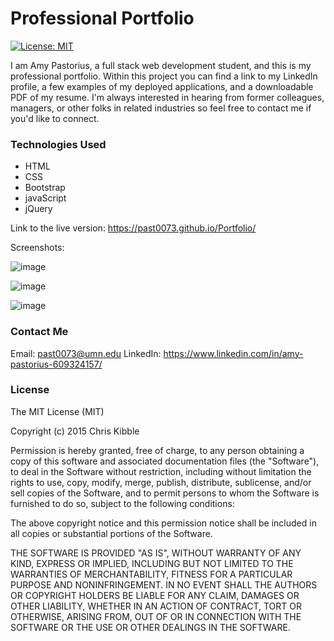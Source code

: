 # Professional Portfolio

[![License: MIT](https://img.shields.io/badge/License-MIT-yellow.svg)](https://opensource.org/licenses/MIT)

I am Amy Pastorius, a full stack web development student, and this is my professional portfolio. Within this project you can find a link to my LinkedIn profile, a few examples of my deployed applications, and a downloadable PDF of my resume. I'm always interested in hearing from former colleagues, managers, or other folks in related industries so feel free to contact me if you'd like to connect. 

### Technologies Used

* HTML
* CSS
* Bootstrap
* javaScript
* jQuery

Link to the live version: https://past0073.github.io/Portfolio/

Screenshots:

![image](https://user-images.githubusercontent.com/74335621/107728208-10b25300-6cb3-11eb-8810-a4b2e26cb5f3.png)

![image](https://user-images.githubusercontent.com/74335621/107728247-2b84c780-6cb3-11eb-9204-6a56adcc367d.png)

![image](https://user-images.githubusercontent.com/74335621/107728279-3fc8c480-6cb3-11eb-80b8-68667a80e60b.png)

### Contact Me

Email: past0073@umn.edu
LinkedIn: https://www.linkedin.com/in/amy-pastorius-609324157/

### License

The MIT License (MIT)

Copyright (c) 2015 Chris Kibble

Permission is hereby granted, free of charge, to any person obtaining a copy of this software and associated documentation files (the "Software"), to deal in the Software without restriction, including without limitation the rights to use, copy, modify, merge, publish, distribute, sublicense, and/or sell copies of the Software, and to permit persons to whom the Software is furnished to do so, subject to the following conditions:

The above copyright notice and this permission notice shall be included in all copies or substantial portions of the Software.

THE SOFTWARE IS PROVIDED "AS IS", WITHOUT WARRANTY OF ANY KIND, EXPRESS OR IMPLIED, INCLUDING BUT NOT LIMITED TO THE WARRANTIES OF MERCHANTABILITY, FITNESS FOR A PARTICULAR PURPOSE AND NONINFRINGEMENT. IN NO EVENT SHALL THE AUTHORS OR COPYRIGHT HOLDERS BE LIABLE FOR ANY CLAIM, DAMAGES OR OTHER LIABILITY, WHETHER IN AN ACTION OF CONTRACT, TORT OR OTHERWISE, ARISING FROM, OUT OF OR IN CONNECTION WITH THE SOFTWARE OR THE USE OR OTHER DEALINGS IN THE SOFTWARE.
